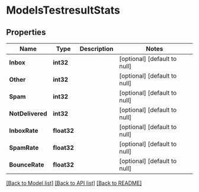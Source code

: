 # ModelsTestresultStats

## Properties
Name | Type | Description | Notes
------------ | ------------- | ------------- | -------------
**Inbox** | **int32** |  | [optional] [default to null]
**Other** | **int32** |  | [optional] [default to null]
**Spam** | **int32** |  | [optional] [default to null]
**NotDelivered** | **int32** |  | [optional] [default to null]
**InboxRate** | **float32** |  | [optional] [default to null]
**SpamRate** | **float32** |  | [optional] [default to null]
**BounceRate** | **float32** |  | [optional] [default to null]

[[Back to Model list]](../README.md#documentation-for-models) [[Back to API list]](../README.md#documentation-for-api-endpoints) [[Back to README]](../README.md)


